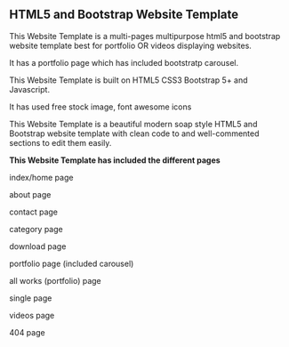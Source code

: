 <h2>HTML5 and Bootstrap Website Template</h2>


This Website Template is a multi-pages multipurpose html5 and bootstrap website template best for portfolio OR videos displaying websites.

It has a portfolio page which has included bootstratp carousel.

This Website Template is built on HTML5 CSS3 Bootstrap 5+ and Javascript.

It has used free stock image, font awesome icons

This Website Template is a beautiful modern soap style HTML5 and Bootstrap website template with clean code to and well-commented sections to edit them easily.

<b>This Website Template has included the different pages</b>

index/home page

about page

contact page

category page

download page

portfolio page (included carousel)

all works (portfolio) page

single page

videos page

404 page

